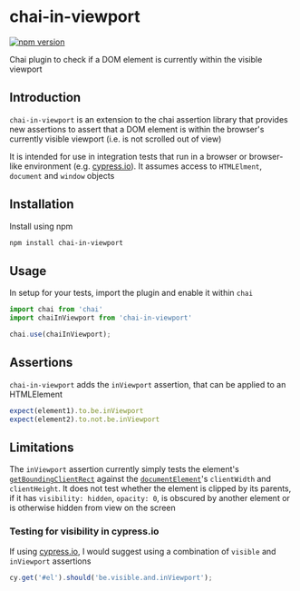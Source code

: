 # chai-in-viewport

[![npm version](https://badge.fury.io/js/chai-in-viewport.svg)](https://badge.fury.io/js/chai-in-viewport)

Chai plugin to check if a DOM element is currently within the visible viewport

## Introduction

`chai-in-viewport` is an extension to the chai assertion library that provides new assertions to 
assert that a DOM element is within the browser's currently visible viewport (i.e. is not scrolled
out of view)

It is intended for use in integration tests that run in a browser or browser-like environment (e.g.
[cypress.io](https://www.cypress.io/)). It assumes access to `HTMLElment`, `document` and
`window` objects

## Installation

Install using npm

```sh
npm install chai-in-viewport
```

## Usage

In setup for your tests, import the plugin and enable it within `chai`

```js
import chai from 'chai'
import chaiInViewport from 'chai-in-viewport'

chai.use(chaiInViewport);
```

## Assertions

`chai-in-viewport` adds the `inViewport` assertion, that can be applied to an HTMLElement

```js
expect(element1).to.be.inViewport
expect(element2).to.not.be.inViewport
```

## Limitations

The `inViewport` assertion currently simply tests the element's
[`getBoundingClientRect`](https://developer.mozilla.org/en-US/docs/Web/API/Element/getBoundingClientRect)
against the [`documentElement`](https://developer.mozilla.org/en-US/docs/Web/API/Document/documentElement)'s
`clientWidth` and `clientHeight`. It does not test whether the element is clipped by its parents, if
it has `visibility: hidden`, `opacity: 0`, is obscured by another element or is otherwise hidden from
view on the screen

### Testing for visibility in cypress.io

If using [cypress.io](https://www.cypress.io/), I would suggest using a combination of
`visible` and `inViewport` assertions

```js
cy.get('#el').should('be.visible.and.inViewport');
```
